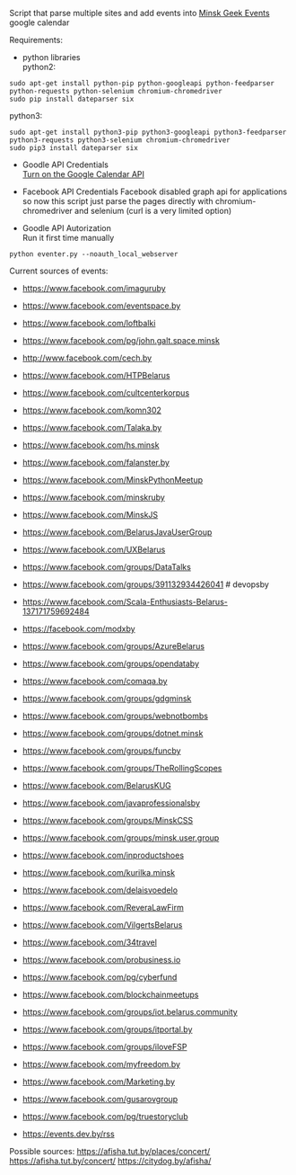 Script that parse multiple sites and add events into [Minsk Geek Events
](https://calendar.google.com/calendar/embed?src=58deqgrcqbv4eup0l07s0pnid0%40group.calendar.google.com&ctz=Europe/Minsk) google calendar

Requirements:

* python libraries  
python2:  
```
sudo apt-get install python-pip python-googleapi python-feedparser python-requests python-selenium chromium-chromedriver
sudo pip install dateparser six
```
python3:  
```
sudo apt-get install python3-pip python3-googleapi python3-feedparser python3-requests python3-selenium chromium-chromedriver
sudo pip3 install dateparser six
```

* Goodle API Credentials  
[Turn on the Google Calendar API](https://developers.google.com/google-apps/calendar/quickstart/python)

* Facebook API Credentials
Facebook disabled graph api for applications so now this script just parse the pages directly with chromium-chromedriver and selenium (curl is a very limited option)

* Goodle API Autorization  
Run it first time manually
```
python eventer.py --noauth_local_webserver
```

Current sources of events:
- https://www.facebook.com/imaguruby
- https://www.facebook.com/eventspace.by
- https://www.facebook.com/loftbalki
- https://www.facebook.com/pg/john.galt.space.minsk
- http://www.facebook.com/cech.by
- https://www.facebook.com/HTPBelarus
- https://www.facebook.com/cultcenterkorpus
- https://www.facebook.com/komn302
- https://www.facebook.com/Talaka.by
- https://www.facebook.com/hs.minsk
- https://www.facebook.com/falanster.by
- https://www.facebook.com/MinskPythonMeetup
- https://www.facebook.com/minskruby
- https://www.facebook.com/MinskJS
- https://www.facebook.com/BelarusJavaUserGroup
- https://www.facebook.com/UXBelarus
- https://www.facebook.com/groups/DataTalks
- https://www.facebook.com/groups/391132934426041 # devopsby
- https://www.facebook.com/Scala-Enthusiasts-Belarus-137171759692484
- https://facebook.com/modxby
- https://www.facebook.com/groups/AzureBelarus
- https://www.facebook.com/groups/opendataby
- https://www.facebook.com/comaqa.by
- https://www.facebook.com/groups/gdgminsk
- https://www.facebook.com/groups/webnotbombs
- https://www.facebook.com/groups/dotnet.minsk
- https://www.facebook.com/groups/funcby
- https://www.facebook.com/groups/TheRollingScopes
- https://www.facebook.com/BelarusKUG
- https://www.facebook.com/javaprofessionalsby
- https://www.facebook.com/groups/MinskCSS
- https://www.facebook.com/groups/minsk.user.group
- https://www.facebook.com/inproductshoes
- https://www.facebook.com/kurilka.minsk
- https://www.facebook.com/delaisvoedelo
- https://www.facebook.com/ReveraLawFirm
- https://www.facebook.com/VilgertsBelarus
- https://www.facebook.com/34travel
- https://www.facebook.com/probusiness.io
- https://www.facebook.com/pg/cyberfund
- https://www.facebook.com/blockchainmeetups
- https://www.facebook.com/groups/iot.belarus.community
- https://www.facebook.com/groups/itportal.by
- https://www.facebook.com/groups/iloveFSP
- https://www.facebook.com/myfreedom.by
- https://www.facebook.com/Marketing.by
- https://www.facebook.com/gusarovgroup
- https://www.facebook.com/pg/truestoryclub

- https://events.dev.by/rss

Possible sources:
https://afisha.tut.by/places/concert/
https://afisha.tut.by/concert/
https://citydog.by/afisha/
